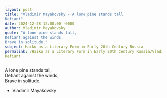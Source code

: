 ```yaml
---
layout: post
title: "Vladimir Mayakovsky - A lone pine stands tall  
Defiant"
date: 2024-12-28 12:00:00 -0000
author: Vladimir Mayakovsky
quote: "A lone pine stands tall,  
Defiant against the winds,  
Brave in solitude."
subject: Haiku as a Literary Form in Early 20th Century Russia
permalink: /Haiku as a Literary Form in Early 20th Century Russia/Vladimir Mayakovsky/Vladimir Mayakovsky - A lone pine stands tall  
Defiant
---
```


A lone pine stands tall,  
Defiant against the winds,  
Brave in solitude.

- Vladimir Mayakovsky

